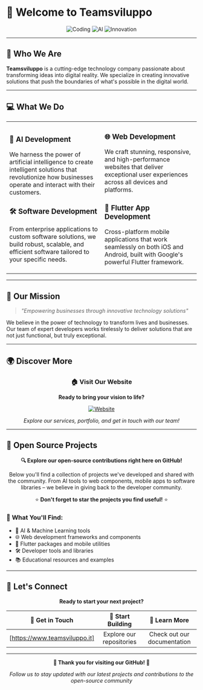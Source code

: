 # 🚀 Welcome to **Teamsviluppo** 

<div align="center">
  
  ![Coding](https://img.shields.io/badge/Status-Building%20the%20Future-brightgreen?style=for-the-badge)
  ![AI](https://img.shields.io/badge/AI-Powered-blue?style=for-the-badge)
  ![Innovation](https://img.shields.io/badge/Innovation-Always-orange?style=for-the-badge)

</div>

---

## 🌟 **Who We Are**

**Teamsviluppo** is a cutting-edge technology company passionate about transforming ideas into digital reality. We specialize in creating innovative solutions that push the boundaries of what's possible in the digital world.

---

## 💻 **What We Do**

<table>
<tr>
<td width="50%">

### 🤖 **AI Development**
We harness the power of artificial intelligence to create intelligent solutions that revolutionize how businesses operate and interact with their customers.

### 🛠️ **Software Development**  
From enterprise applications to custom software solutions, we build robust, scalable, and efficient software tailored to your specific needs.

</td>
<td width="50%">

### 🌐 **Web Development**
We craft stunning, responsive, and high-performance websites that deliver exceptional user experiences across all devices and platforms.

### 📱 **Flutter App Development**
Cross-platform mobile applications that work seamlessly on both iOS and Android, built with Google's powerful Flutter framework.

</td>
</tr>
</table>

---

## 🎯 **Our Mission**

> *"Empowering businesses through innovative technology solutions"*

We believe in the power of technology to transform lives and businesses. Our team of expert developers works tirelessly to deliver solutions that are not just functional, but truly exceptional.

---

## 🌍 **Discover More**

<div align="center">

### 🏠 **Visit Our Website**
**Ready to bring your vision to life?**

[![Website](https://img.shields.io/badge/🌐%20Visit-www.teamsviluppo.it-4CAF50?style=for-the-badge&logo=web&logoColor=white)](https://www.teamsviluppo.it)

*Explore our services, portfolio, and get in touch with our team!*

</div>

---

## 📂 **Open Source Projects**

<div align="center">

**🔍 Explore our open-source contributions right here on GitHub!**

Below you'll find a collection of projects we've developed and shared with the community. From AI tools to web components, mobile apps to software libraries – we believe in giving back to the developer community.

⭐ **Don't forget to star the projects you find useful!** ⭐

</div>

### 🎁 **What You'll Find:**
- 🤖 AI & Machine Learning tools
- 🌐 Web development frameworks and components  
- 📱 Flutter packages and mobile utilities
- 🛠️ Developer tools and libraries
- 📚 Educational resources and examples

---

## 🤝 **Let's Connect**

<div align="center">

**Ready to start your next project?**

| 💬 Get in Touch | 🚀 Start Building | 📖 Learn More |
|:---:|:---:|:---:|
| [https://www.teamsviluppo.it] | Explore our repositories | Check out our documentation |

---

<div align="center">
  
**🌟 Thank you for visiting our GitHub! 🌟**

*Follow us to stay updated with our latest projects and contributions to the open-source community*

</div>

